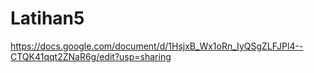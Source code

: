 # Latihan5
https://docs.google.com/document/d/1HsjxB_Wx1oRn_IyQSgZLFJPl4--CTQK41qqt2ZNaR6g/edit?usp=sharing
